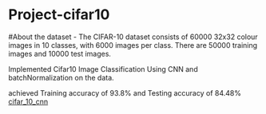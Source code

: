 # Project-cifar10

#About the dataset - The CIFAR-10 dataset consists of 60000 32x32 colour images in 10 classes, with 6000 images per class. There are 50000 training images and 10000 test images.

Implemented Cifar10 Image Classification Using CNN and batchNormalization on the data.

achieved Training accuracy of 93.8% and Testing accuracy of 84.48% [cifar_10_cnn](https://github.com/anurag2996/Project-cifar10/blob/master/cifar10_cnn.ipynb)
